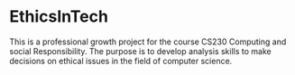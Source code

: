 # EthicsInTech
This is a professional growth project for the course CS230 Computing and social Responsibility. The purpose is to develop analysis skills to make decisions on ethical issues in the field of computer science.
